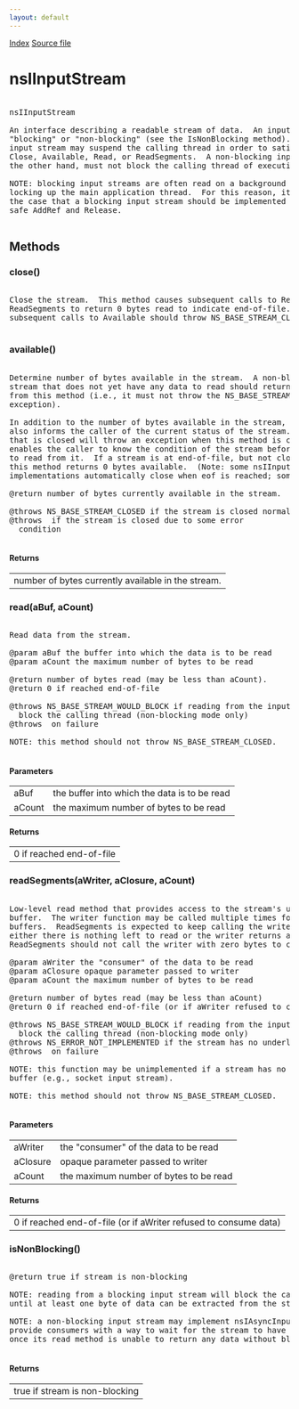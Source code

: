 ```yaml
---
layout: default
---
```

<div id='links'><a href="../index.html">Index</a>
<a href="http://dxr.mozilla.org/mozilla-central/source/xpcom/io/nsIInputStream.idl">Source file</a>
</div>

# nsIInputStream #
<pre>  
nsIInputStream  
  
An interface describing a readable stream of data.  An input stream may be  
"blocking" or "non-blocking" (see the IsNonBlocking method).  A blocking  
input stream may suspend the calling thread in order to satisfy a call to  
Close, Available, Read, or ReadSegments.  A non-blocking input stream, on  
the other hand, must not block the calling thread of execution.  
  
NOTE: blocking input streams are often read on a background thread to avoid  
locking up the main application thread.  For this reason, it is generally  
the case that a blocking input stream should be implemented using thread-  
safe AddRef and Release.  
  
</pre>
## Methods ##

### close() ###
<pre>   
Close the stream.  This method causes subsequent calls to Read and  
ReadSegments to return 0 bytes read to indicate end-of-file.  Any  
subsequent calls to Available should throw NS_BASE_STREAM_CLOSED.  
  
</pre>
### available() ###
<pre>  
Determine number of bytes available in the stream.  A non-blocking  
stream that does not yet have any data to read should return 0 bytes  
from this method (i.e., it must not throw the NS_BASE_STREAM_WOULD_BLOCK  
exception).  
  
In addition to the number of bytes available in the stream, this method  
also informs the caller of the current status of the stream.  A stream  
that is closed will throw an exception when this method is called.  That  
enables the caller to know the condition of the stream before attempting  
to read from it.  If a stream is at end-of-file, but not closed, then  
this method returns 0 bytes available.  (Note: some nsIInputStream  
implementations automatically close when eof is reached; some do not).  
  
@return number of bytes currently available in the stream.  
  
@throws NS_BASE_STREAM_CLOSED if the stream is closed normally.  
@throws <other-error> if the stream is closed due to some error  
  condition  
  
</pre>
#### Returns ####

<table>

<tr>
<td>number of bytes currently available in the stream.  
</td>
</tr>

</table>

### read(aBuf, aCount) ###
<pre>   
Read data from the stream.  
  
@param aBuf the buffer into which the data is to be read  
@param aCount the maximum number of bytes to be read  
  
@return number of bytes read (may be less than aCount).  
@return 0 if reached end-of-file  
  
@throws NS_BASE_STREAM_WOULD_BLOCK if reading from the input stream would  
  block the calling thread (non-blocking mode only)  
@throws <other-error> on failure  
  
NOTE: this method should not throw NS_BASE_STREAM_CLOSED.  
  
</pre>
#### Parameters ####

<table>

<tr>
<td>aBuf</td>
<td>the buffer into which the data is to be read  
</td>
</tr>

<tr>
<td>aCount</td>
<td>the maximum number of bytes to be read  
</td>
</tr>

</table>

#### Returns ####

<table>

<tr>
<td>0 if reached end-of-file  
</td>
</tr>

</table>

### readSegments(aWriter, aClosure, aCount) ###
<pre>  
Low-level read method that provides access to the stream's underlying  
buffer.  The writer function may be called multiple times for segmented  
buffers.  ReadSegments is expected to keep calling the writer until  
either there is nothing left to read or the writer returns an error.  
ReadSegments should not call the writer with zero bytes to consume.  
  
@param aWriter the "consumer" of the data to be read  
@param aClosure opaque parameter passed to writer   
@param aCount the maximum number of bytes to be read  
  
@return number of bytes read (may be less than aCount)  
@return 0 if reached end-of-file (or if aWriter refused to consume data)  
  
@throws NS_BASE_STREAM_WOULD_BLOCK if reading from the input stream would  
  block the calling thread (non-blocking mode only)  
@throws NS_ERROR_NOT_IMPLEMENTED if the stream has no underlying buffer  
@throws <other-error> on failure  
  
NOTE: this function may be unimplemented if a stream has no underlying  
buffer (e.g., socket input stream).  
  
NOTE: this method should not throw NS_BASE_STREAM_CLOSED.  
  
</pre>
#### Parameters ####

<table>

<tr>
<td>aWriter</td>
<td>the "consumer" of the data to be read  
</td>
</tr>

<tr>
<td>aClosure</td>
<td>opaque parameter passed to writer   
</td>
</tr>

<tr>
<td>aCount</td>
<td>the maximum number of bytes to be read  
</td>
</tr>

</table>

#### Returns ####

<table>

<tr>
<td>0 if reached end-of-file (or if aWriter refused to consume data)  
</td>
</tr>

</table>

### isNonBlocking() ###
<pre>  
@return true if stream is non-blocking  
  
NOTE: reading from a blocking input stream will block the calling thread  
until at least one byte of data can be extracted from the stream.  
  
NOTE: a non-blocking input stream may implement nsIAsyncInputStream to  
provide consumers with a way to wait for the stream to have more data  
once its read method is unable to return any data without blocking.  
  
</pre>
#### Returns ####

<table>

<tr>
<td>true if stream is non-blocking  
</td>
</tr>

</table>
